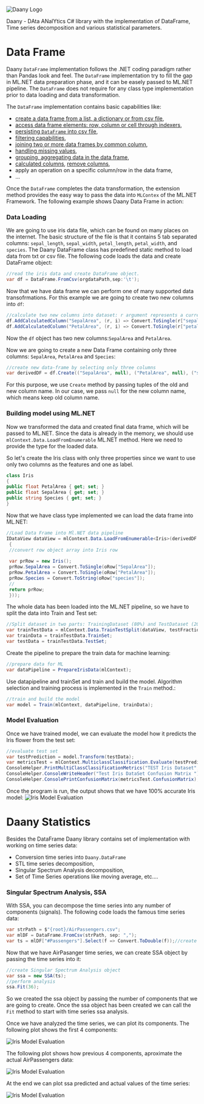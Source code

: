 ![Daany Logo](./docs/img/daany_logo_small.png)

Daany - DAta ANalYtics C# library with the implementation of DataFrame, Time series decomposition and various statistical parameters.

# Data Frame

Daany ``DataFrame`` implementation follows the .NET coding paradigm rather than Pandas look and feel. The ``DataFrame`` implementation try to fill the gap in ML.NET data preparation phase, and it can be easely passed to ML.NET pipeline. The ``DataFrame`` does not require for any class type implementation prior to data loading and data transformation.     

The ``DataFrame`` implementation contains basic capabilities like:

- [create a data frame from a list, a dictionary or from csv file](docs/01create_data_frame.md),
- [access data frame elements: row, column or cell through indexers](docs/02data_frame_indexers.md), 
- [persisting ``DataFrame`` into csv file](docs/03data_frame_save_csv.md),
- [filtering capabilities](test/df.test/df/08FilterTest.cs),
- [joining two or more data frames by common column](test/df.test/df/03JoinDataFramesTests.cs),
- [handling missing values](test/df.test/df/13MissingValuesTests.cs), 
- [grouping, aggregating data in the data frame](test/df.test/df/09GroupAndRoll.cs),
- [calculated columns](test/df.test/df/11CalculatedColumn.cs), [remove columns](test/df.test/df/03RemoveRowColTests.cs),
- apply an operation on a specific column/row in the data frame,
- ...

Once the ``DataFrame`` completes the data transformation, the extension method provides the easy way to pass the data into ```MLContex``` of the ML.NET Framework.
The following example shows Daany Data Frame in action:

### Data Loading
We are going to use iris data file, which can be found on many places on the internet. The basic structure of the file is that it contains 5 tab separated columns: ```sepal_length```,	```sepal_width```,	```petal_length```,	```petal_width```, and 	```species```.
The Daany DataFrame class has predefined static method to load data from txt or csv file. The following code loads the data and create DataFrame object:

```csharp
//read the iris data and create DataFrame object. 
var df = DataFrame.FromCsv(orgdataPath,sep:'\t');
```
Now that we have data frame we can perform one of many supported data transofrmations. For this example we are going to create two new columns into ```df```:
```csharp
//calculate two new columns into dataset: r argument represents a current row, and i represent the current row index
df.AddCalculatedColumn("SepalArea", (r, i) => Convert.ToSingle(r["sepal_width"]) * Convert.ToSingle(r["sepal_length"]));
df.AddCalculatedColumn("PetalArea", (r, i) => Convert.ToSingle(r["petal_width"]) * Convert.ToSingle(r["petal_length"]));
```
Now the ```df``` object has two new columns:```SepalArea``` and ```PetalArea```. 

Now we are going to create a new Data Frame containing only three columns: ```SepalArea```, ```PetalArea``` and ```Species```:
```csharp
//create new data-frame by selecting only three columns
var derivedDF = df.Create(("SepalArea", null), ("PetalArea", null), ("species", null));
```
For this purpose, we use ```Create``` method by passing tuples of the old and new column name. In our case, we pass ```null``` for the new column name, which means keep old column name.

### Building model using ML.NET
Now we transformed the data and created final data frame, which will be passed to ML.NET. Since the data is already in the memory, we should use ```mlContext.Data.LoadFromEnumerable``` ML.NET method. Here we need to provide the type for the loaded data. 

So let's create the Iris class with only three properties since we want to use only two columns as the features and one as label. 
```csharp
class Iris
{
public float PetalArea { get; set; }
public float SepalArea { get; set; }
public string Species { get; set; }
}
```
Now that we have class type implemented we can load the data frame into ML.NET:
```csharp
//Load Data Frame into Ml.NET data pipeline
IDataView dataView = mlContext.Data.LoadFromEnumerable<Iris>(derivedDF.GetEnumerator<Iris>((oRow) =>
 {
 //convert row object array into Iris row
                
 var prRow = new Iris();
 prRow.SepalArea = Convert.ToSingle(oRow["SepalArea"]);
 prRow.PetalArea = Convert.ToSingle(oRow["PetalArea"]);
 prRow.Species = Convert.ToString(oRow["species"]);
 //
 return prRow;
 }));
```
The whole data has been loaded into the ML.NET pipeline, so we have to split the data into Train and Test set:
```csharp
//Split dataset in two parts: TrainingDataset (80%) and TestDataset (20%)
var trainTestData = mlContext.Data.TrainTestSplit(dataView, testFraction: 0.1);
var trainData = trainTestData.TrainSet;
var testData = trainTestData.TestSet;
```
Create the pipeline to prepare the train data for machine learning:
```csharp
//prepare data for ML
var dataPipeline = PrepareIrisData(mlContext);
```
Use datapipeline and trainSet and train and build the model. Algorithm selection and training process is implemented in the ```Train``` method.:
```csharp
//train and build the model 
var model = Train(mlContext, dataPipeline, trainData);
```
### Model Evaluation
Once we have trained model, we can evaluate the model how it predicts the Iris flower from the test set:
```csharp
//evaluate test set
var testPrediction = model.Transform(testData);
var metricsTest = mlContext.MulticlassClassification.Evaluate(testPrediction);
ConsoleHelper.PrintMultiClassClassificationMetrics("TEST Iris Dataset", metricsTest);
ConsoleHelper.ConsoleWriteHeader("Test Iris DataSet Confusion Matrix ");
ConsoleHelper.ConsolePrintConfusionMatrix(metricsTest.ConfusionMatrix);
```
Once the program is run, the output shows that we have 100% accurate Iris model:
![Iris Model Evaluation](./docs/img/2019-09-22_20-23-39.png)

# Daany Statistics
Besides the DataFrame Daany library contains set of implementation with working on time series data:
- Conversion time series into ```Daany.DataFrame```
- STL time series decomposition,
- Singular Spectrum Analysis decomposition,
- Set of Time Series operations like moving average, etc....

### Singular Spectrum Analysis, SSA

With SSA, you can decompose the time series into any number of components (signals). The following code loads the famous time series data:

```csharp
var strPath = $"{root}/AirPassengers.csv";
var mlDF = DataFrame.FromCsv(strPath, sep: ",");
var ts = mlDF["#Passengers"].Select(f => Convert.ToDouble(f));//create time series
```
Now that we have AirPasanger time series, we can create SSA object by passing the time series into it:
```csharp
//create Singular Spectrum Analysis object
var ssa = new SSA(ts);
//perform analysis
ssa.Fit(36);
```
So we created the ssa object by passing the number of components that we are going to create. Once the ssa object has been created we can call the ```Fit``` method to start with time series ssa analysis.

Once we have analyzed the time series, we can plot its components. The following plot shows the first 4 components:

![Iris Model Evaluation](./docs/img/2019-09-24_22-03-27.png)

The following plot shows how previous 4 components, aproximate the actual AirPassengers data:


![Iris Model Evaluation](./docs/img/2019-09-24_22-04-57.png)

At the end we can plot ssa predicted and actual values of the time series:

![Iris Model Evaluation](./docs/img/2019-09-24_22-05-18.png)

